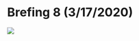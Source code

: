 # Brefing 8 (3/17/2020)
![](https://cdn.discordapp.com/attachments/685994642768265235/689584521469100144/Survivalbriefing8.png)
